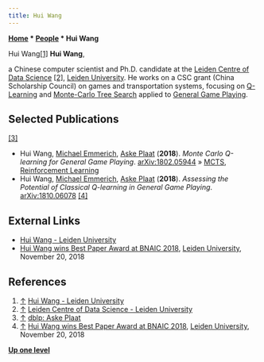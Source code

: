 ```yaml
---
title: Hui Wang
---
```

**[Home](Home "Home") * [People](People "People") * Hui Wang**

[](https://www.universiteitleiden.nl/en/staffmembers/hui-wang#tab-1) Hui Wang<a id="cite-note-1" href="#cite-ref-1">[1]</a>
**Hui Wang**,

a Chinese computer scientist and Ph.D. candidate at the [Leiden Centre of Data Science](Leiden_University#LCDS "Leiden University") <a id="cite-note-2" href="#cite-ref-2">[2]</a>, [Leiden University](Leiden_University "Leiden University").
He works on a CSC grant (China Scholarship Council) on games and transportation systems, focusing on [Q-Learning](Reinforcement_Learning#Q-Learning "Reinforcement Learning") and [Monte-Carlo Tree Search](Monte-Carlo_Tree_Search "Monte-Carlo Tree Search") applied to [General Game Playing](General_Game_Playing "General Game Playing").

## Selected Publications

<a id="cite-note-3" href="#cite-ref-3">[3]</a>

- Hui Wang, [Michael Emmerich](index.php?title=Michael_Emmerich&action=edit&redlink=1 "Michael Emmerich (page does not exist)"), [Aske Plaat](Aske_Plaat "Aske Plaat") (**2018**). *Monte Carlo Q-learning for General Game Playing*. [arXiv:1802.05944](https://arxiv.org/abs/1802.05944) » [MCTS](Monte-Carlo_Tree_Search "Monte-Carlo Tree Search"), [Reinforcement Learning](Reinforcement_Learning "Reinforcement Learning")
- Hui Wang, [Michael Emmerich](index.php?title=Michael_Emmerich&action=edit&redlink=1 "Michael Emmerich (page does not exist)"), [Aske Plaat](Aske_Plaat "Aske Plaat") (**2018**). *Assessing the Potential of Classical Q-learning in General Game Playing*. [arXiv:1810.06078](https://arxiv.org/abs/1810.06078) <a id="cite-note-4" href="#cite-ref-4">[4]</a>

## External Links

- [Hui Wang - Leiden University](https://www.universiteitleiden.nl/en/staffmembers/hui-wang#tab-1)
- [Hui Wang wins Best Paper Award at BNAIC 2018](https://www.universiteitleiden.nl/en/news/2018/11/best-paper-for-hui-wang), [Leiden University](Leiden_University "Leiden University"), November 20, 2018

## References

1. <a id="cite-ref-1" href="#cite-note-1">↑</a> [Hui Wang - Leiden University](https://www.universiteitleiden.nl/en/staffmembers/hui-wang#tab-1)
1. <a id="cite-ref-2" href="#cite-note-2">↑</a> [Leiden Centre of Data Science - Leiden University](https://www.universiteitleiden.nl/en/science/leiden-centre-of-data-science)
1. <a id="cite-ref-3" href="#cite-note-3">↑</a> [dblp: Aske Plaat](https://dblp.uni-trier.de/pers/hd/p/Plaat:Aske)
1. <a id="cite-ref-4" href="#cite-note-4">↑</a> [Hui Wang wins Best Paper Award at BNAIC 2018](https://www.universiteitleiden.nl/en/news/2018/11/best-paper-for-hui-wang), [Leiden University](Leiden_University "Leiden University"), November 20, 2018

**[Up one level](People "People")**

